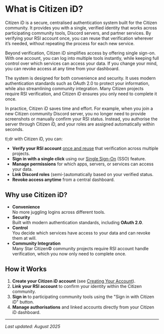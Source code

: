 # What is Citizen iD?

Citizen iD is a secure, centralised authentication system built for the Citizen community.
It provides you with a single, verified identity that works across participating community tools, Discord servers, and partner services.
By verifying your RSI account once, you can reuse that verification wherever it’s needed, without repeating the process for each new service.

Beyond verification, Citizen iD simplifies access by offering single sign-on.
With one account, you can log into multiple tools instantly, while keeping full control over which services can access your data.
If you change your mind, you can revoke access at any time from your dashboard.

The system is designed for both convenience and security.
It uses modern authentication standards such as OAuth 2.0 to protect your information, while also streamlining community integration.
Many Citizen projects require RSI verification, and Citizen iD ensures you only need to complete it once.

In practice, Citizen iD saves time and effort.
For example, when you join a new Citizen community Discord server, you no longer need to provide screenshots or manually confirm your RSI status.
Instead, you authorise the server through Citizen iD, and your roles are assigned automatically within seconds.

tl;dr with Citizen iD, you can:

* **Verify your RSI account** <u>once and reuse</u> that verification across multiple projects.
* **Sign in with a single click** using our <u>Single Sign-On</u> (SSO) feature.
* **Manage permissions** for which apps, servers, or services can access your data.
* **Link Discord roles** (semi-)automatically based on your verified status.
* **Revoke access anytime** from a central dashboard.

## Why use Citizen iD?

* **Convenience**
  <br>No more juggling logins across different tools.
* **Security**
  <br>Built with modern authentication standards, including **OAuth 2.0**.
* **Control**
 <br>You decide which services have access to your data and can revoke them at will.
* **Community Integration**
 <br>Many Star Citizen&copy; community projects require RSI account handle verification, which you now only need to complete once.

## How it Works

1. **Create your Citizen iD account** (see [Creating Your Account](./signing-up)).
2. **Link your RSI account** to confirm your identity within the Citizen community.
3. **Sign in** to participating community tools using the "Sign in with Citizen iD" button.
4. **Manage authorisations** and linked accounts directly from your Citizen iD dashboard.

---

*Last updated: August 2025*
